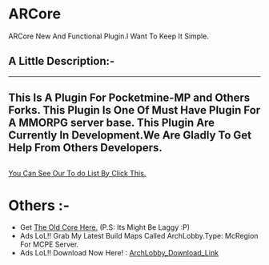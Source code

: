 # ARCore

ARCore New And Functional Plugin.I Want To Keep It Simple.

## A Little Description:-

---
This Is A Plugin For Pocketmine-MP and Others Forks.
This Plugin Is One Of Must Have Plugin For A MMORPG server base.
This Plugin Are Currently In Development.We Are Gladly To Get Help From Others Developers.
---

##
###
[You Can See Our To do List By Click This.](https://github.com/ArchRPG/ARCore/blob/master/.todo/.TODOLIST)

# Others :-
- Get [The Old Core Here.](https://github.com/ArchRPG/ArchCoreSystem/tree/Old-Core) (P.S: Its Might Be Laggy :P)
- Ads LoL!! Grab My Latest Build Maps Called ArchLobby.Type: McRegion For MCPE Server.
- Ads LoL!! Download Now Here! : [ArchLobby_Download_Link](https://www.dropbox.com/s/qo9ei7jim1gle8h/ArchLobby.zip?dl=0)
